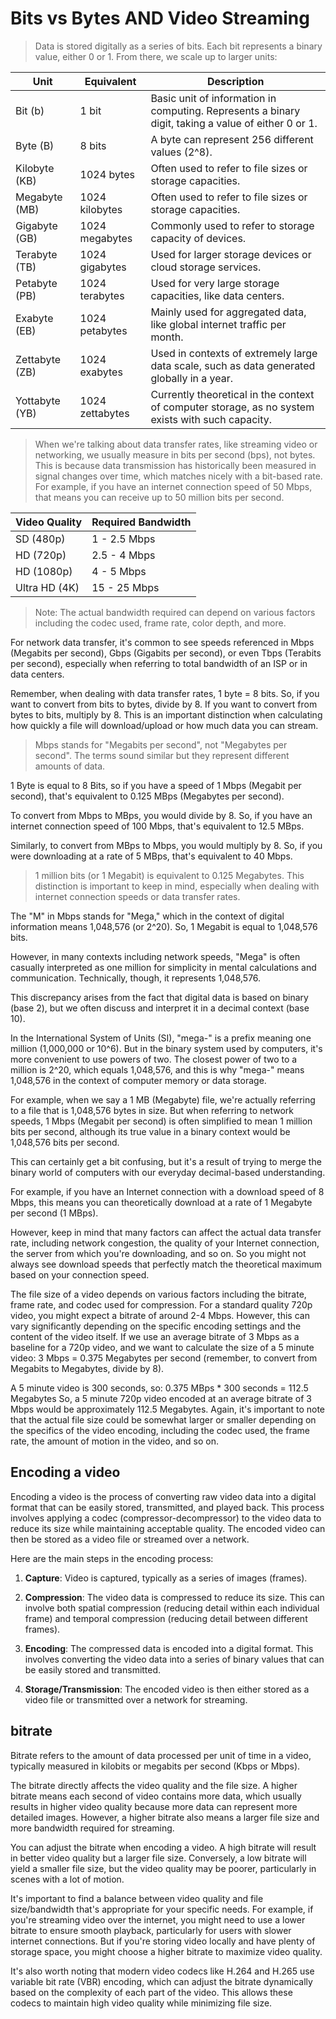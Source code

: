 # Bits vs Bytes AND Video Streaming

> Data is stored digitally as a series of bits. Each bit represents a binary value, either 0 or 1. From there, we scale up to larger units:

| Unit | Equivalent | Description |
|------|------------|-------------|
| Bit (b) | 1 bit | Basic unit of information in computing. Represents a binary digit, taking a value of either 0 or 1. |
| Byte (B) | 8 bits | A byte can represent 256 different values (2^8). |
| Kilobyte (KB) | 1024 bytes | Often used to refer to file sizes or storage capacities. |
| Megabyte (MB) | 1024 kilobytes | Often used to refer to file sizes or storage capacities. |
| Gigabyte (GB) | 1024 megabytes | Commonly used to refer to storage capacity of devices. |
| Terabyte (TB) | 1024 gigabytes | Used for larger storage devices or cloud storage services. |
| Petabyte (PB) | 1024 terabytes | Used for very large storage capacities, like data centers. |
| Exabyte (EB) | 1024 petabytes | Mainly used for aggregated data, like global internet traffic per month. |
| Zettabyte (ZB) | 1024 exabytes | Used in contexts of extremely large data scale, such as data generated globally in a year. |
| Yottabyte (YB) | 1024 zettabytes | Currently theoretical in the context of computer storage, as no system exists with such capacity. |


> When we're talking about data transfer rates, like streaming video or networking, we usually measure in bits per second (bps), not bytes. This is because data transmission has historically been measured in signal changes over time, which matches nicely with a bit-based rate. For example, if you have an internet connection speed of 50 Mbps, that means you can receive up to 50 million bits per second.

| Video Quality | Required Bandwidth |
|---------------|--------------------|
| SD (480p)     | 1 - 2.5 Mbps       |
| HD (720p)     | 2.5 - 4 Mbps       |
| HD (1080p)    | 4 - 5 Mbps         |
| Ultra HD (4K) | 15 - 25 Mbps       |

> Note: The actual bandwidth required can depend on various factors including the codec used, frame rate, color depth, and more.

For network data transfer, it's common to see speeds referenced in Mbps (Megabits per second), Gbps (Gigabits per second), or even Tbps (Terabits per second), especially when referring to total bandwidth of an ISP or in data centers. 

Remember, when dealing with data transfer rates, 1 byte = 8 bits. So, if you want to convert from bits to bytes, divide by 8. If you want to convert from bytes to bits, multiply by 8. This is an important distinction when calculating how quickly a file will download/upload or how much data you can stream.

> Mbps stands for "Megabits per second", not "Megabytes per second". The terms sound similar but they represent different amounts of data.

1 Byte is equal to 8 Bits, so if you have a speed of 1 Mbps (Megabit per second), that's equivalent to 0.125 MBps (Megabytes per second).

To convert from Mbps to MBps, you would divide by 8. So, if you have an internet connection speed of 100 Mbps, that's equivalent to 12.5 MBps.

Similarly, to convert from MBps to Mbps, you would multiply by 8. So, if you were downloading at a rate of 5 MBps, that's equivalent to 40 Mbps.

> 1 million bits (or 1 Megabit) is equivalent to 0.125 Megabytes. This distinction is important to keep in mind, especially when dealing with internet connection speeds or data transfer rates.

The "M" in Mbps stands for "Mega," which in the context of digital information means 1,048,576 (or 2^20). So, 1 Megabit is equal to 1,048,576 bits. 


However, in many contexts including network speeds, "Mega" is often casually interpreted as one million for simplicity in mental calculations and communication. Technically, though, it represents 1,048,576. 


This discrepancy arises from the fact that digital data is based on binary (base 2), but we often discuss and interpret it in a decimal context (base 10). 


In the International System of Units (SI), "mega-" is a prefix meaning one million (1,000,000 or 10^6). But in the binary system used by computers, it's more convenient to use powers of two. The closest power of two to a million is 2^20, which equals 1,048,576, and this is why "mega-" means 1,048,576 in the context of computer memory or data storage. 


For example, when we say a 1 MB (Megabyte) file, we're actually referring to a file that is 1,048,576 bytes in size. But when referring to network speeds, 1 Mbps (Megabit per second) is often simplified to mean 1 million bits per second, although its true value in a binary context would be 1,048,576 bits per second. 


This can certainly get a bit confusing, but it's a result of trying to merge the binary world of computers with our everyday decimal-based understanding.

For example, if you have an Internet connection with a download speed of 8 Mbps, this means you can theoretically download at a rate of 1 Megabyte per second (1 MBps).

However, keep in mind that many factors can affect the actual data transfer rate, including network congestion, the quality of your Internet connection, the server from which you're downloading, and so on. So you might not always see download speeds that perfectly match the theoretical maximum based on your connection speed.

The file size of a video depends on various factors including the bitrate, frame rate, and codec used for compression. For a standard quality 720p video, you might expect a bitrate of around 2-4 Mbps. However, this can vary significantly depending on the specific encoding settings and the content of the video itself.
If we use an average bitrate of 3 Mbps as a baseline for a 720p video, and we want to calculate the size of a 5 minute video:
3 Mbps = 0.375 Megabytes per second (remember, to convert from Megabits to Megabytes, divide by 8).

A 5 minute video is 300 seconds, so:
0.375 MBps * 300 seconds = 112.5 Megabytes
So, a 5 minute 720p video encoded at an average bitrate of 3 Mbps would be approximately 112.5 Megabytes.
Again, it's important to note that the actual file size could be somewhat larger or smaller depending on the specifics of the video encoding, including the codec used, the frame rate, the amount of motion in the video, and so on.


## Encoding a video 
Encoding a video is the process of converting raw video data into a digital format that can be easily stored, transmitted, and played back. This process involves applying a codec (compressor-decompressor) to the video data to reduce its size while maintaining acceptable quality. The encoded video can then be stored as a video file or streamed over a network.

Here are the main steps in the encoding process:

1. **Capture**: Video is captured, typically as a series of images (frames).

2. **Compression**: The video data is compressed to reduce its size. This can involve both spatial compression (reducing detail within each individual frame) and temporal compression (reducing detail between different frames).

3. **Encoding**: The compressed data is encoded into a digital format. This involves converting the video data into a series of binary values that can be easily stored and transmitted.

4. **Storage/Transmission**: The encoded video is then either stored as a video file or transmitted over a network for streaming.

## bitrate

Bitrate refers to the amount of data processed per unit of time in a video, typically measured in kilobits or megabits per second (Kbps or Mbps). 

The bitrate directly affects the video quality and the file size. A higher bitrate means each second of video contains more data, which usually results in higher video quality because more data can represent more detailed images. However, a higher bitrate also means a larger file size and more bandwidth required for streaming.

You can adjust the bitrate when encoding a video. A high bitrate will result in better video quality but a larger file size. Conversely, a low bitrate will yield a smaller file size, but the video quality may be poorer, particularly in scenes with a lot of motion.

It's important to find a balance between video quality and file size/bandwidth that's appropriate for your specific needs. For example, if you're streaming video over the internet, you might need to use a lower bitrate to ensure smooth playback, particularly for users with slower internet connections. But if you're storing video locally and have plenty of storage space, you might choose a higher bitrate to maximize video quality.

It's also worth noting that modern video codecs like H.264 and H.265 use variable bit rate (VBR) encoding, which can adjust the bitrate dynamically based on the complexity of each part of the video. This allows these codecs to maintain high video quality while minimizing file size.

